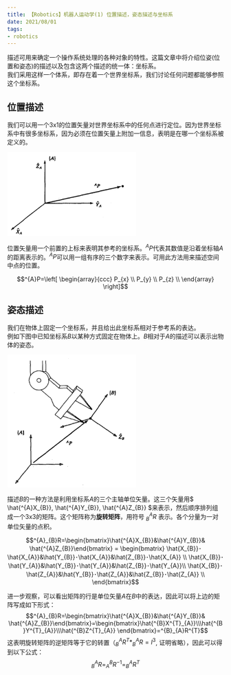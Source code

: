 ```yaml
---
title: 【Robotics】机器人运动学(1) 位置描述，姿态描述与坐标系
date: 2021/08/01
tags: 
- robotics
---
```

描述可用来确定一个操作系统处理的各种对象的特性。这篇文章中将介绍位姿(位置和姿态)的描述以及包含这两个描述的统一体：坐标系。  
我们采用这样一个体系，即存在着一个世界坐标系，我们讨论任何问题都能够参照这个坐标系。
<!--more-->
## 位置描述
我们可以用一个3x1的位置矢量对世界坐标系中的任何点进行定位。因为世界坐标系中有很多坐标系，因为必须在位置矢量上附加一信息，表明是在哪一个坐标系被定义的。

<img src="../images/post/20210801/1.png" width="300px">

位置矢量用一个前置的上标来表明其参考的坐标系。$^{A}P$代表其数值是沿着坐标轴$A$的距离表示的。$^{A}P$可以用一组有序的三个数字来表示。可用此方法用来描述空间中点的位置。

$$^{A}P=\left[
\begin{array}{ccc}
P_{x} \\
P_{y} \\
P_{z} \\
\end{array}
\right]$$

## 姿态描述
我们在物体上固定一个坐标系，并且给出此坐标系相对于参考系的表达。  
例如下图中已知坐标系$B$以某种方式固定在物体上。$B$相对于$A$的描述可以表示出物体的姿态。

<img src="../images/post/20210801/2.png" width="300px">

描述$B$的一种方法是利用坐标系$A$的三个主轴单位矢量。这三个矢量用$ \hat{^{A}X_{B}}, \hat{^{A}Y_{B}}, \hat{^{A}Z_{B}} $来表示，然后顺序排列组成一个3x3的矩阵。这个矩阵称为**旋转矩阵**，用符号 $^{A}_{B}R$ 表示。各个分量为一对单位矢量的点积。

$$^{A}_{B}R=\begin{bmatrix}\hat{^{A}X_{B}}&\hat{^{A}Y_{B}}&  \hat{^{A}Z_{B}}\end{bmatrix} =
\begin{bmatrix}
 \hat{X_{B}}･\hat{X_{A}}&\hat{Y_{B}}･\hat{X_{A}}&\hat{Z_{B}}･\hat{X_{A}}  \\
\hat{X_{B}}･\hat{Y_{A}}&\hat{Y_{B}}･\hat{Y_{A}}&\hat{Z_{B}}･\hat{Y_{A}}\\
\hat{X_{B}}･\hat{Z_{A}}&\hat{Y_{B}}･\hat{Z_{A}}&\hat{Z_{B}}･\hat{Z_{A}} \\
\end{bmatrix}$$

进一步观察，可以看出矩阵的行是单位矢量$A$在$B$中的表达，因此可以将上边的矩阵写成如下形式：
$$^{A}_{B}R=\begin{bmatrix}\hat{^{A}X_{B}}&\hat{^{A}Y_{B}}&  \hat{^{A}Z_{B}}\end{bmatrix}=\begin{bmatrix}\hat{^{B}X^{T}_{A}}\\\hat{^{B}Y^{T}_{A}}\\\hat{^{B}Z^{T}_{A}}
\end{bmatrix}=^{B}_{A}R^{T}$$
这表明旋转矩阵的逆矩阵等于它的转置（$^{A}_{B}R^{T}*^{A}_{B}R=I^{3}$, 证明省略），因此可以得到以下公式：
$$^{A}_{B}R=^{B}_{A}R^{-1}=^{A}_{B}R^{T}$$
